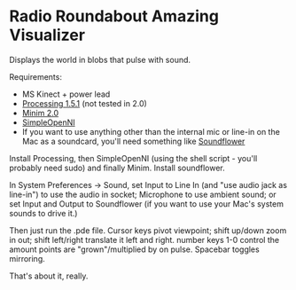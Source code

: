 # Radio Roundabout Amazing Visualizer


Displays the world in blobs that pulse with sound.

Requirements:

* MS Kinect + power lead
* [Processing 1.5.1](http://processing.googlecode.com/files/processing-1.5.1-macosx.zip) (not tested in 2.0)
* [Minim 2.0](http://code.compartmental.net/minim/distro/minim-2.0.2-full.zip)
* [SimpleOpenNI](http://code.google.com/p/simple-openni/wiki/Installation)
* If you want to use anything other than the internal mic or line-in on the Mac as a soundcard, you'll need something like [Soundflower](http://cycling74.com/soundflower-landing-page/)

Install Processing, then SimpleOpenNI (using the shell script - you'll probably need sudo) and finally Minim. Install soundflower.

In System Preferences -> Sound, set Input to Line In (and "use audio jack as line-in") to use the audio in socket; Microphone to use ambient sound; or set Input and Output to Soundflower (if you want to use your Mac's system sounds to drive it.)

Then just run the .pde file. Cursor keys pivot viewpoint; shift up/down zoom in out; shift left/right translate it left and right. number keys 1-0 control the amount points are "grown"/multiplied by on pulse. Spacebar toggles mirroring.

That's about it, really.


